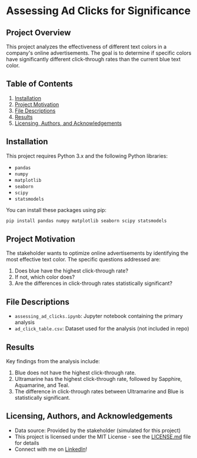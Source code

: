 # Assessing Ad Clicks for Significance

## Project Overview

This project analyzes the effectiveness of different text colors in a company's online advertisements. The goal is to determine if specific colors have significantly different click-through rates than the current blue text color.

## Table of Contents

1. [Installation](#installation)
2. [Project Motivation](#project-motivation)
3. [File Descriptions](#file-descriptions)
4. [Results](#results)
5. [Licensing, Authors, and Acknowledgements](#licensing-authors-and-acknowledgements)

## Installation

This project requires Python 3.x and the following Python libraries:
- `pandas`
- `numpy`
- `matplotlib`
- `seaborn`
- `scipy`
- `statsmodels`

You can install these packages using pip:
```sh
pip install pandas numpy matplotlib seaborn scipy statsmodels
```

## Project Motivation

The stakeholder wants to optimize online advertisements by identifying the most effective text color. The specific questions addressed are:
1. Does blue have the highest click-through rate?
2. If not, which color does?
3. Are the differences in click-through rates statistically significant?

## File Descriptions

- `assessing_ad_clicks.ipynb`: Jupyter notebook containing the primary analysis
- `ad_click_table.csv`: Dataset used for the analysis (not included in repo)

## Results

Key findings from the analysis include:

1. Blue does not have the highest click-through rate.
2. Ultramarine has the highest click-through rate, followed by Sapphire, Aquamarine, and Teal.
3. The difference in click-through rates between Ultramarine and Blue is statistically significant.


## Licensing, Authors, and Acknowledgements

* Data source: Provided by the stakeholder (simulated for this project)
* This project is licensed under the MIT License - see the [LICENSE.md](LICENSE.md) file for details
* Connect with me on [LinkedIn](https://www.linkedin.com/in/graftoncook)!
